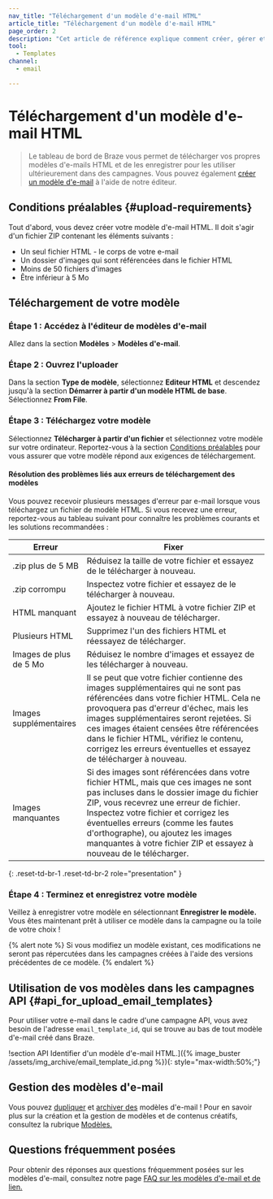 ```yaml
---
nav_title: "Téléchargement d'un modèle d'e-mail HTML"
article_title: "Téléchargement d'un modèle d'e-mail HTML"
page_order: 2
description: "Cet article de référence explique comment créer, gérer et résoudre les problèmes d'un modèle d'e-mail HTML à l'aide du tableau de bord de Braze."
tool:
  - Templates
channel:
  - email

---
```


# Téléchargement d'un modèle d'e-mail HTML

> Le tableau de bord de Braze vous permet de télécharger vos propres modèles d'e-mails HTML et de les enregistrer pour les utiliser ultérieurement dans des campagnes. Vous pouvez également [créer un modèle d'e-mail]({{site.baseurl}}/user_guide/message_building_by_channel/email/templates/email_template/) à l'aide de notre éditeur.

## Conditions préalables {#upload-requirements}

Tout d'abord, vous devez créer votre modèle d'e-mail HTML. Il doit s'agir d'un fichier ZIP contenant les éléments suivants :

* Un seul fichier HTML - le corps de votre e-mail
* Un dossier d'images qui sont référencées dans le fichier HTML
* Moins de 50 fichiers d'images
* Être inférieur à 5 Mo

## Téléchargement de votre modèle

### Étape 1 : Accédez à l'éditeur de modèles d'e-mail

Allez dans la section **Modèles** > **Modèles d'e-mail**.

### Étape 2 : Ouvrez l'uploader

Dans la section **Type de modèle**, sélectionnez **Editeur HTML** et descendez jusqu'à la section **Démarrer à partir d'un modèle HTML de base**. Sélectionnez **From File**.

### Étape 3 : Téléchargez votre modèle

Sélectionnez **Télécharger à partir d'un fichier** et sélectionnez votre modèle sur votre ordinateur. Reportez-vous à la section [Conditions préalables](#upload-requirements) pour vous assurer que votre modèle répond aux exigences de téléchargement.

#### Résolution des problèmes liés aux erreurs de téléchargement des modèles

Vous pouvez recevoir plusieurs messages d'erreur par e-mail lorsque vous téléchargez un fichier de modèle HTML. Si vous recevez une erreur, reportez-vous au tableau suivant pour connaître les problèmes courants et les solutions recommandées :

| Erreur | Fixer |
|------|---|
|.zip plus de 5 MB| Réduisez la taille de votre fichier et essayez de le télécharger à nouveau.|
|.zip corrompu| Inspectez votre fichier et essayez de le télécharger à nouveau. |
|HTML manquant| Ajoutez le fichier HTML à votre fichier ZIP et essayez à nouveau de télécharger.|
|Plusieurs HTML| Supprimez l'un des fichiers HTML et réessayez de télécharger.|
|Images de plus de 5 Mo| Réduisez le nombre d'images et essayez de les télécharger à nouveau. |
|Images supplémentaires| Il se peut que votre fichier contienne des images supplémentaires qui ne sont pas référencées dans votre fichier HTML. Cela ne provoquera pas d'erreur d'échec, mais les images supplémentaires seront rejetées. Si ces images étaient censées être référencées dans le fichier HTML, vérifiez le contenu, corrigez les erreurs éventuelles et essayez de télécharger à nouveau.|
|Images manquantes| Si des images sont référencées dans votre fichier HTML, mais que ces images ne sont pas incluses dans le dossier image du fichier ZIP, vous recevrez une erreur de fichier. Inspectez votre fichier et corrigez les éventuelles erreurs (comme les fautes d'orthographe), ou ajoutez les images manquantes à votre fichier ZIP et essayez à nouveau de le télécharger.|
{: .reset-td-br-1 .reset-td-br-2 role="presentation" }

### Étape 4 : Terminez et enregistrez votre modèle

Veillez à enregistrer votre modèle en sélectionnant **Enregistrer le modèle.** Vous êtes maintenant prêt à utiliser ce modèle dans la campagne ou la toile de votre choix !

{% alert note %}
Si vous modifiez un modèle existant, ces modifications ne seront pas répercutées dans les campagnes créées à l'aide des versions précédentes de ce modèle.
{% endalert %}

## Utilisation de vos modèles dans les campagnes API {#api_for_upload_email_templates}

Pour utiliser votre e-mail dans le cadre d'une campagne API, vous avez besoin de l'adresse `email_template_id`, qui se trouve au bas de tout modèle d'e-mail créé dans Braze.

!section API Identifier d'un modèle d'e-mail HTML.]({% image_buster /assets/img_archive/email_template_id.png %}){: style="max-width:50%;"}

## Gestion des modèles d'e-mail

Vous pouvez [dupliquer]({{site.baseurl}}/user_guide/engagement_tools/templates_and_media/managing_templates/) et [archiver des]({{site.baseurl}}/user_guide/engagement_tools/templates_and_media/managing_templates/) modèles d'e-mail ! Pour en savoir plus sur la création et la gestion de modèles et de contenus créatifs, consultez la rubrique [Modèles.]({{site.baseurl}}/user_guide/engagement_tools/templates_and_media/)

## Questions fréquemment posées

Pour obtenir des réponses aux questions fréquemment posées sur les modèles d'e-mail, consultez notre page [FAQ sur les modèles d'e-mail et de lien.]({{site.baseurl}}/user_guide/message_building_by_channel/email/templates/faq/) 


